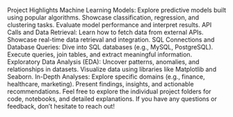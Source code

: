 Project Highlights
Machine Learning Models:
Explore predictive models built using popular algorithms.
Showcase classification, regression, and clustering tasks.
Evaluate model performance and interpret results.
API Calls and Data Retrieval:
Learn how to fetch data from external APIs.
Showcase real-time data retrieval and integration.
SQL Connections and Database Queries:
Dive into SQL databases (e.g., MySQL, PostgreSQL).
Execute queries, join tables, and extract meaningful information.
Exploratory Data Analysis (EDA):
Uncover patterns, anomalies, and relationships in datasets.
Visualize data using libraries like Matplotlib and Seaborn.
In-Depth Analyses:
Explore specific domains (e.g., finance, healthcare, marketing).
Present findings, insights, and actionable recommendations.
Feel free to explore the individual project folders for code, notebooks, and detailed explanations. If you have any questions or feedback, don’t hesitate to reach out!
